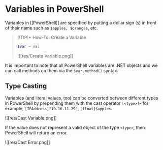 # Variables in PowerShell

Variables in [[PowerShell]] are specified by putting a dollar sign (`$`) in front of their name such as `$apples, $oranges`, etc. 

>[!TIP]+ How-To: Create a Variable
>
>```powershell
>$var = val
>```
>
>![[res/Create Variable.png]]
>

It is important to note that all PowerShell variables are .NET objects and we can call methods on them via the `$var.method()` syntax.

## Type Casting

Variables (and literal values, too) can be converted between different types in PowerShell by prepending them with the cast operator `[<type>]`- for example, `[IPAddress]"10.10.11.29"`, `[float]$apples`.

![[res/Cast Variable.png]]

If the value does not represent a valid object of the type `<type>`, then PowerShell will return an error.

![[res/Cast Error.png]]